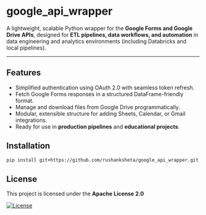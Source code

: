 # google_api_wrapper

A lightweight, scalable Python wrapper for the **Google Forms and Google Drive APIs**, designed for **ETL pipelines, data workflows, and automation** in data engineering and analytics environments (including Databricks and local pipelines).

---

## Features

- Simplified authentication using OAuth 2.0 with seamless token refresh.  
- Fetch Google Forms responses in a structured DataFrame-friendly format.  
- Manage and download files from Google Drive programmatically.  
- Modular, extensible structure for adding Sheets, Calendar, or Gmail integrations.  
- Ready for use in **production pipelines** and **educational projects**.


## Installation

```bash
pip install git+https://github.com/rushanksheta/google_api_wrapper.git
```

## License 
This project is licensed under the **Apache License 2.0**

[![License](https://img.shields.io/badge/License-Apache_2.0-blue.svg)](LICENSE)
